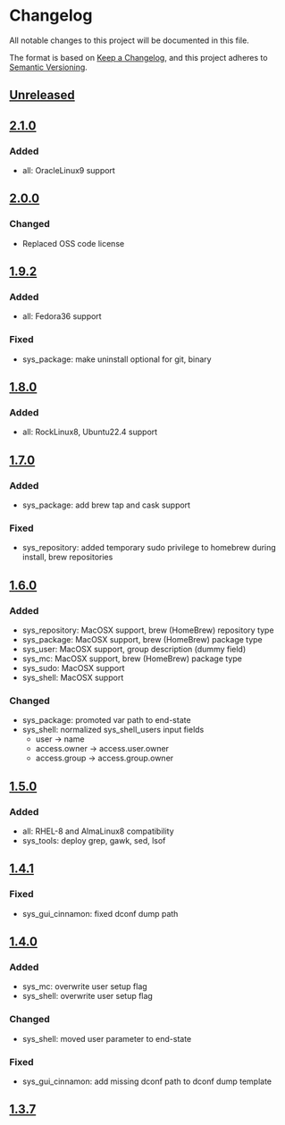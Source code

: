 # Changelog

All notable changes to this project will be documented in this file.

The format is based on [Keep a Changelog](https://keepachangelog.com/en/1.0.0/),
and this project adheres to [Semantic Versioning](https://semver.org/spec/v2.0.0.html).

## [Unreleased]

## [2.1.0]

### Added

- all: OracleLinux9 support

## [2.0.0]

### Changed

- Replaced OSS code license

## [1.9.2]

### Added

- all: Fedora36 support

### Fixed

- sys_package: make uninstall optional for git, binary

## [1.8.0]

### Added

- all: RockLinux8, Ubuntu22.4 support

## [1.7.0]

### Added

- sys_package: add brew tap and cask support

### Fixed

- sys_repository: added temporary sudo privilege to homebrew during install, brew repositories

## [1.6.0]

### Added

- sys_repository: MacOSX support, brew (HomeBrew) repository type
- sys_package: MacOSX support, brew (HomeBrew) package type
- sys_user: MacOSX support, group description (dummy field)
- sys_mc: MacOSX support, brew (HomeBrew) package type
- sys_sudo: MacOSX support
- sys_shell: MacOSX support

### Changed

- sys_package: promoted var path to end-state
- sys_shell: normalized sys_shell_users input fields
  - user -> name
  - access.owner -> access.user.owner
  - access.group -> access.group.owner

## [1.5.0]

### Added

- all: RHEL-8 and AlmaLinux8 compatibility
- sys_tools: deploy grep, gawk, sed, lsof

## [1.4.1]

### Fixed

- sys_gui_cinnamon: fixed dconf dump path

## [1.4.0]

### Added

- sys_mc: overwrite user setup flag
- sys_shell: overwrite user setup flag

### Changed

- sys_shell: moved user parameter to end-state

### Fixed

- sys_gui_cinnamon: add missing dconf path to dconf dump template

## [1.3.7]

[Unreleased]: https://github.com/serdigital64/aplatform64/compare/2.1.0...HEAD
[2.1.0]: https://github.com/serdigital64/aplatform64/compare/2.0.0...2.1.0
[2.0.0]: https://github.com/serdigital64/aplatform64/compare/1.9.2...2.0.0
[1.9.2]: https://github.com/serdigital64/aplatform64/compare/1.8.0...1.9.1
[1.8.0]: https://github.com/serdigital64/aplatform64/compare/1.7.0...1.8.0
[1.7.0]: https://github.com/serdigital64/aplatform64/compare/1.6.0...1.7.0
[1.6.0]: https://github.com/serdigital64/aplatform64/compare/1.5.0...1.6.0
[1.5.0]: https://github.com/serdigital64/aplatform64/compare/1.4.1...1.5.0
[1.4.1]: https://github.com/serdigital64/aplatform64/compare/1.4.0...1.4.1
[1.4.0]: https://github.com/serdigital64/aplatform64/compare/1.3.7...1.4.0
[1.3.7]: https://github.com/serdigital64/aplatform64/releases/tag/1.3.7
